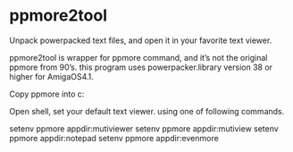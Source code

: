# ppmore2tool
Unpack powerpacked text files, and open it in your favorite text viewer.

ppmore2tool is wrapper for ppmore command, and it’s not the original ppmore from 90’s.
this program uses powerpacker.library version 38 or higher for AmigaOS4.1.

Copy ppmore into c:

Open shell, set your default text viewer.
using one of following commands.

setenv ppmore appdir:mutiviewer
setenv ppmore appdir:mutiview
setenv ppmore appdir:notepad
setenv ppmore appdir:evenmore

